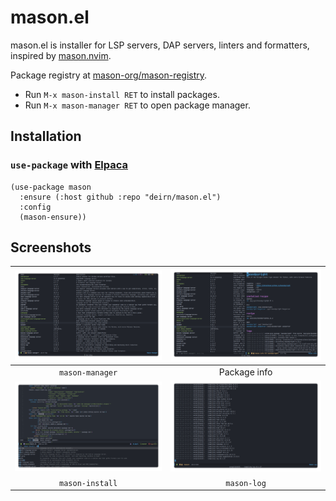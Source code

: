 # mason.el

mason.el is installer for LSP servers, DAP servers, linters and formatters,
inspired by [mason.nvim](https://github.com/mason-org/mason.nvim).

Package registry at [mason-org/mason-registry](https://github.com/mason-org/mason-registry).

- Run `M-x mason-install RET` to install packages.
- Run `M-x mason-manager RET` to open package manager.

## Installation
### `use-package` with [Elpaca](https://github.com/progfolio/elpaca)
``` emacs-lisp
(use-package mason
  :ensure (:host github :repo "deirn/mason.el")
  :config
  (mason-ensure))
```

## Screenshots
| ![Mason manager](docs/Screenshot-1.png)     | ![Package info](docs/Screenshot-2.png)    |
|:-------------------------------------------:|:-----------------------------------------:|
| `mason-manager`                             | Package info                              |
| ![M-x mason-install](docs/Screenshot-3.png) | ![`M-x mason-log`](docs/Screenshot-4.png) |
| `mason-install`                             | `mason-log`                               |
